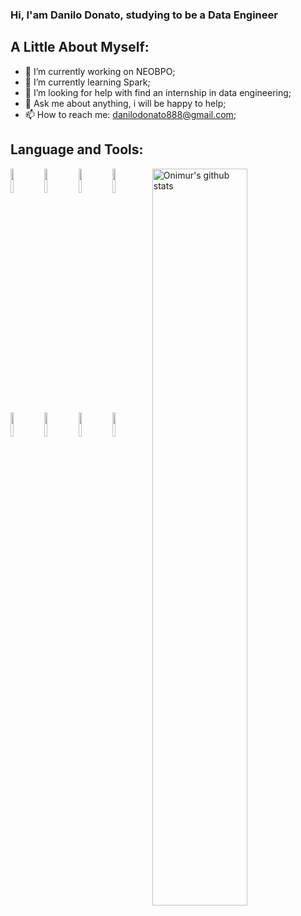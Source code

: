 ### Hi, I'am Danilo Donato, studying to be a Data Engineer




## **A Little About Myself:**

- 🔭 I’m currently working on NEOBPO;
- 🌱 I’m currently learning Spark;
- 🤔 I’m looking for help with find an internship in data engineering;
- 💬 Ask me about anything, i will be happy to help;
- 📫 How to reach me: danilodonato888@gmail.com;

## **Language and Tools:**

<p>
    <img width="55%" align="right" alt="Onimur's github stats" src="https://github-readme-stats.vercel.app/api?username=danilo8br&show_icons=true&theme=dracula" />
    
    
   <code><img width="10%" src="https://www.vectorlogo.zone/logos/mysql/mysql-ar21.svg"></code>
   <code><img width="10%" src="https://www.vectorlogo.zone/logos/python/python-ar21.svg"></code>
   <code><img width="10%" src="https://www.vectorlogo.zone/logos/apache_spark/apache_spark-ar21.svg"></code>
   <code><img width="10%" src="https://www.vectorlogo.zone/logos/usepanda/usepanda-ar21.svg"></code>
   <code><img width="10%" src="https://www.vectorlogo.zone/logos/linux/linux-ar21.svg"></code>
   <code><img width="10%" src="https://www.vectorlogo.zone/logos/jupyter/jupyter-ar21.svg"></code>
   <code><img width="10%" src="https://www.vectorlogo.zone/logos/visualstudio_code/visualstudio_code-ar21.svg"></code>
   <code><img width="10%" src="https://www.vectorlogo.zone/logos/r-project/r-project-ar21.svg"></code>
   
</p>


